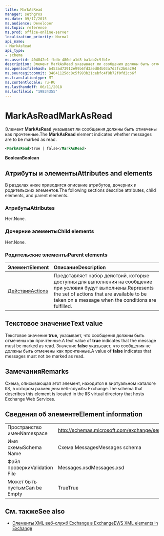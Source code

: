 ```yaml
---
title: MarkAsRead
manager: sethgros
ms.date: 09/17/2015
ms.audience: Developer
ms.topic: reference
ms.prod: office-online-server
localization_priority: Normal
api_name:
- MarkAsRead
api_type:
- schema
ms.assetid: 404842e1-fbdb-480d-a1d8-ba1ab2c9fb1e
description: Элемент MarkAsRead указывает ли сообщения должны быть отмечены как прочтенные.
ms.openlocfilehash: b453ad73912e99b6fd3aed84b03a7d2fc2b6a294
ms.sourcegitcommit: 34041125dc8c5f993b21cebfc4f8b72f0fd2cb6f
ms.translationtype: MT
ms.contentlocale: ru-RU
ms.lasthandoff: 06/11/2018
ms.locfileid: "19834355"
---
```

# <a name="markasread"></a><span data-ttu-id="98835-103">MarkAsRead</span><span class="sxs-lookup"><span data-stu-id="98835-103">MarkAsRead</span></span>

<span data-ttu-id="98835-104">Элемент **MarkAsRead** указывает ли сообщения должны быть отмечены как прочтенные.</span><span class="sxs-lookup"><span data-stu-id="98835-104">The **MarkAsRead** element indicates whether messages are to be marked as read.</span></span> 
  
```XML
<MarkAsRead>true | false</MarkAsRead>
```

 <span data-ttu-id="98835-105">**Boolean**</span><span class="sxs-lookup"><span data-stu-id="98835-105">**Boolean**</span></span>
## <a name="attributes-and-elements"></a><span data-ttu-id="98835-106">Атрибуты и элементы</span><span class="sxs-lookup"><span data-stu-id="98835-106">Attributes and elements</span></span>

<span data-ttu-id="98835-107">В разделах ниже приводится описание атрибутов, дочерних и родительских элементов.</span><span class="sxs-lookup"><span data-stu-id="98835-107">The following sections describe attributes, child elements, and parent elements.</span></span>
  
### <a name="attributes"></a><span data-ttu-id="98835-108">Атрибуты</span><span class="sxs-lookup"><span data-stu-id="98835-108">Attributes</span></span>

<span data-ttu-id="98835-109">Нет.</span><span class="sxs-lookup"><span data-stu-id="98835-109">None.</span></span>
  
### <a name="child-elements"></a><span data-ttu-id="98835-110">Дочерние элементы</span><span class="sxs-lookup"><span data-stu-id="98835-110">Child elements</span></span>

<span data-ttu-id="98835-111">Нет.</span><span class="sxs-lookup"><span data-stu-id="98835-111">None.</span></span>
  
### <a name="parent-elements"></a><span data-ttu-id="98835-112">Родительские элементы</span><span class="sxs-lookup"><span data-stu-id="98835-112">Parent elements</span></span>

|<span data-ttu-id="98835-113">**Элемент**</span><span class="sxs-lookup"><span data-stu-id="98835-113">**Element**</span></span>|<span data-ttu-id="98835-114">**Описание**</span><span class="sxs-lookup"><span data-stu-id="98835-114">**Description**</span></span>|
|:-----|:-----|
|[<span data-ttu-id="98835-115">Действия</span><span class="sxs-lookup"><span data-stu-id="98835-115">Actions</span></span>](actions.md) <br/> |<span data-ttu-id="98835-116">Представляет набор действий, которые доступны для выполнения на сообщение при условия будут выполнены.</span><span class="sxs-lookup"><span data-stu-id="98835-116">Represents the set of actions that are available to be taken on a message when the conditions are fulfilled.</span></span>  <br/> |
   
## <a name="text-value"></a><span data-ttu-id="98835-117">Текстовое значение</span><span class="sxs-lookup"><span data-stu-id="98835-117">Text value</span></span>

<span data-ttu-id="98835-118">Текстовое значение **true,** указывает, что сообщения должны быть отмечены как прочтенные.</span><span class="sxs-lookup"><span data-stu-id="98835-118">A text value of **true** indicates that the message must be marked as read.</span></span> <span data-ttu-id="98835-119">Значение **false** указывает, что сообщения не должны быть отмечены как прочтенные.</span><span class="sxs-lookup"><span data-stu-id="98835-119">A value of **false** indicates that messages must not be marked as read.</span></span> 
  
## <a name="remarks"></a><span data-ttu-id="98835-120">Замечания</span><span class="sxs-lookup"><span data-stu-id="98835-120">Remarks</span></span>

<span data-ttu-id="98835-121">Схема, описывающая этот элемент, находится в виртуальном каталоге IIS, в котором размещены веб-службы Exchange.</span><span class="sxs-lookup"><span data-stu-id="98835-121">The schema that describes this element is located in the IIS virtual directory that hosts Exchange Web Services.</span></span>
  
## <a name="element-information"></a><span data-ttu-id="98835-122">Сведения об элементе</span><span class="sxs-lookup"><span data-stu-id="98835-122">Element information</span></span>

|||
|:-----|:-----|
|<span data-ttu-id="98835-123">Пространство имен</span><span class="sxs-lookup"><span data-stu-id="98835-123">Namespace</span></span>  <br/> |http://schemas.microsoft.com/exchange/services/2006/messages  <br/> |
|<span data-ttu-id="98835-124">Имя схемы</span><span class="sxs-lookup"><span data-stu-id="98835-124">Schema Name</span></span>  <br/> |<span data-ttu-id="98835-125">Схема Messages</span><span class="sxs-lookup"><span data-stu-id="98835-125">Messages schema</span></span>  <br/> |
|<span data-ttu-id="98835-126">Файл проверки</span><span class="sxs-lookup"><span data-stu-id="98835-126">Validation File</span></span>  <br/> |<span data-ttu-id="98835-127">Messages.xsd</span><span class="sxs-lookup"><span data-stu-id="98835-127">Messages.xsd</span></span>  <br/> |
|<span data-ttu-id="98835-128">Может быть пустым</span><span class="sxs-lookup"><span data-stu-id="98835-128">Can be Empty</span></span>  <br/> |<span data-ttu-id="98835-129">True</span><span class="sxs-lookup"><span data-stu-id="98835-129">True</span></span>  <br/> |
   
## <a name="see-also"></a><span data-ttu-id="98835-130">См. также</span><span class="sxs-lookup"><span data-stu-id="98835-130">See also</span></span>



- [<span data-ttu-id="98835-131">Элементы XML веб-служб Exchange в Exchange</span><span class="sxs-lookup"><span data-stu-id="98835-131">EWS XML elements in Exchange</span></span>](ews-xml-elements-in-exchange.md)

